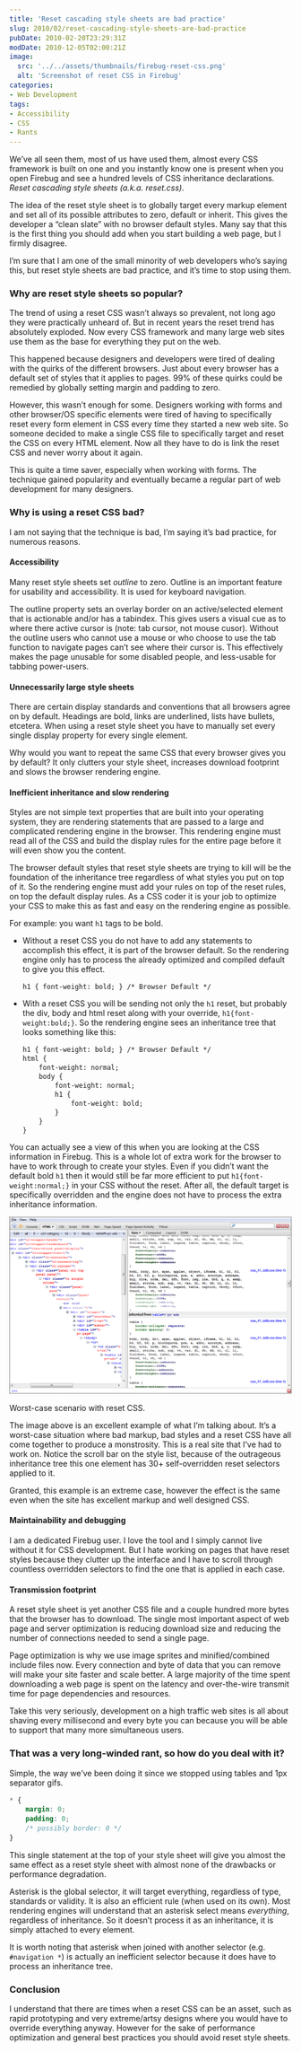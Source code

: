 ```yaml
---
title: 'Reset cascading style sheets are bad practice'
slug: 2010/02/reset-cascading-style-sheets-are-bad-practice
pubDate: 2010-02-20T23:29:31Z
modDate: 2010-12-05T02:00:21Z
image:
  src: '../../assets/thumbnails/firebug-reset-css.png'
  alt: 'Screenshot of reset CSS in Firebug'
categories:
- Web Development
tags:
- Accessibility
- CSS
- Rants
---
```


We’ve all seen them, most of us have used them, almost every CSS framework is built on one and you instantly know one is present when you open Firebug and see a hundred levels of CSS inheritance declarations. *Reset cascading style sheets (a.k.a. reset.css).*

The idea of the reset style sheet is to globally target every markup element and set all of its possible attributes to zero, default or inherit. This gives the developer a “clean slate” with no browser default styles. Many say that this is the first thing you should add when you start building a web page, but I firmly disagree.

I’m sure that I am one of the small minority of web developers who’s saying this, but reset style sheets are bad practice, and it’s time to stop using them.

<!-- more -->

### Why are reset style sheets so popular?

The trend of using a reset CSS wasn’t always so prevalent, not long ago they were practically unheard of. But in recent years the reset trend has absolutely exploded. Now every CSS framework and many large web sites use them as the base for everything they put on the web.

This happened because designers and developers were tired of dealing with the quirks of the different browsers. Just about every browser has a default set of styles that it applies to pages. 99% of these quirks could be remedied by globally setting margin and padding to zero.

However, this wasn’t enough for some. Designers working with forms and other browser/OS specific elements were tired of having to specifically reset every form element in CSS every time they started a new web site. So someone decided to make a single CSS file to specifically target and reset the CSS on every HTML element. Now all they have to do is link the reset CSS and never worry about it again.

This is quite a time saver, especially when working with forms. The technique gained popularity and eventually became a regular part of web development for many designers.

### Why is using a reset CSS bad?

I am not saying that the technique is bad, I’m saying it’s bad practice, for numerous reasons.

#### Accessibility

Many reset style sheets set *outline* to zero. Outline is an important feature for usability and accessibility. It is used for keyboard navigation.

The outline property sets an overlay border on an active/selected element that is actionable and/or has a tabindex. This gives users a visual cue as to where there active cursor is (note: tab cursor, not mouse cusor). Without the outline users who cannot use a mouse or who choose to use the tab function to navigate pages can’t see where their cursor is. This effectively makes the page unusable for some disabled people, and less-usable for tabbing power-users.

#### Unnecessarily large style sheets

There are certain display standards and conventions that all browsers agree on by default. Headings are bold, links are underlined, lists have bullets, etcetera. When using a reset style sheet you have to manually set every single display property for every single element.

Why would you want to repeat the same CSS that every browser gives you by default? It only clutters your style sheet, increases download footprint and slows the browser rendering engine.

#### Inefficient inheritance and slow rendering

Styles are not simple text properties that are built into your operating system, they are rendering statements that are passed to a large and complicated rendering engine in the browser. This rendering engine must read all of the CSS and build the display rules for the entire page before it will even show you the content.

The browser default styles that reset style sheets are trying to kill will be the foundation of the inheritance tree regardless of what styles you put on top of it. So the rendering engine must add your rules on top of the reset rules, on top the default display rules. As a CSS coder it is your job to optimize your CSS to make this as fast and easy on the rendering engine as possible.

For example: you want `h1` tags to be bold.

 * Without a reset CSS you do not have to add any statements to accomplish this effect, it is part of the browser default. So the rendering engine only has to process the already optimized and compiled default to give you this effect.

	```
	h1 { font-weight: bold; } /* Browser Default */
	```

 * With a reset CSS you will be sending not only the `h1` reset, but probably the div, body and html reset along with your override, `h1{font-weight:bold;}`. So the rendering engine sees an inheritance tree that looks something like this:

	```
	h1 { font-weight: bold; } /* Browser Default */
	html {
		font-weight: normal;
		body {
			font-weight: normal;
			h1 {
				font-weight: bold;
			}
		}
	}
	```

You can actually see a view of this when you are looking at the CSS information in Firebug. This is a whole lot of extra work for the browser to have to work through to create your styles. Even if you didn’t want the default bold `h1` then it would still be far more efficient to put `h1{font-weight:normal;}` in your CSS without the reset. After all, the default target is specifically overridden and the engine does not have to process the extra inheritance information.

![Screenshot Firebug showing very long CSS inheritance tree due to a CSS reset.](../../assets/postimages/firebug-reset-css.png)

Worst-case scenario with reset CSS.

The image above is an excellent example of what I’m talking about. It’s a worst-case situation where bad markup, bad styles and a reset CSS have all come together to produce a monstrosity. This is a real site that I’ve had to work on. Notice the scroll bar on the style list, because of the outrageous inheritance tree this one element has 30+ self-overridden reset selectors applied to it.

Granted, this example is an extreme case, however the effect is the same even when the site has excellent markup and well designed CSS.

#### Maintainability and debugging

I am a dedicated Firebug user. I love the tool and I simply cannot live without it for CSS development. But I hate working on pages that have reset styles because they clutter up the interface and I have to scroll through countless overridden selectors to find the one that is applied in each case.

#### Transmission footprint

A reset style sheet is yet another CSS file and a couple hundred more bytes that the browser has to download. The single most important aspect of web page and server optimization is reducing download size and reducing the number of connections needed to send a single page.

Page optimization is why we use image sprites and minified/combined include files now. Every connection and byte of data that you can remove will make your site faster and scale better. A large majority of the time spent downloading a web page is spent on the latency and over-the-wire transmit time for page dependencies and resources.

Take this very seriously, development on a high traffic web sites is all about shaving every millisecond and every byte you can because you will be able to support that many more simultaneous users.

### That was a very long-winded rant, so how do you deal with it?

Simple, the way we’ve been doing it since we stopped using tables and 1px separator gifs.

```css
* {
	margin: 0;
	padding: 0;
	/* possibly border: 0 */
}
```

This single statement at the top of your style sheet will give you almost the same effect as a reset style sheet with almost none of the drawbacks or performance degradation.

Asterisk is the global selector, it will target everything, regardless of type, standards or validity. It is also an efficient rule (when used on its own). Most rendering engines will understand that an asterisk select means *everything*, regardless of inheritance. So it doesn’t process it as an inheritance, it is simply attached to every element.

It is worth noting that asterisk when joined with another selector (e.g. `#navigation *`) is actually an inefficient selector because it does have to process an inheritance tree.

### Conclusion

I understand that there are times when a reset CSS can be an asset, such as rapid prototyping and very extreme/artsy designs where you would have to override everything anyway. However for the sake of performance optimization and general best practices you should avoid reset style sheets.
